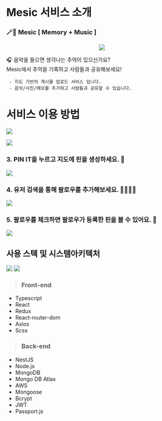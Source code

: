 # Mesic 서비스 소개



### 🪄🔮  Mesic [ Memory + Music ]  

<p align="center">
<img src="https://img1.daumcdn.net/thumb/R1280x0/?scode=mtistory2&fname=https%3A%2F%2Fblog.kakaocdn.net%2Fdn%2FYyf7g%2Fbtq6v9QQthx%2FxuK3sot4SxIt5WklNifTd0%2Fimg.png" />
</p>

🎧 음악을 들으면 생각나는 추억이 있으신가요?   
Mesic에서 추억을 기록하고 사람들과 공유해보세요!


     - 지도 기반의 게시물 업로드 서비스 입니다.  
     - 음악/사진/메모를 추가하고 사람들과 공유할 수 있습니다.
     

    
# 서비스 이용 방법

![](https://github.com/Gwan-Woo-Jeong/mesic_gifs/blob/main/step%201.png?raw=true)

![](https://github.com/Gwan-Woo-Jeong/mesic_gifs/blob/main/step2.png?raw=true)

  ### 3. PIN IT을 누르고 지도에 핀을 생성하세요. 📍 

![](https://images.velog.io/images/jinhw12/post/864a790c-6c74-482b-94df-f565f60fddb2/image.png)

  ### 4. 유저 검색을 통해 팔로우를 추가해보세요. 🙋‍♀️🙋‍♂️

![](https://images.velog.io/images/jinhw12/post/3694ab8b-37f2-40cd-943d-b0f1d21daa93/image.png)

  ### 5. 팔로우를 체크하면 팔로우가 등록한 핀을 볼 수 있어요. 👀
![](https://images.velog.io/images/jinhw12/post/3e835f75-a913-45b9-b1ca-ae1ff0d78f59/image.png)


## 사용 스텍 및 시스템아키텍처

![](https://cdn.discordapp.com/attachments/836032297622175820/850248630257319936/mesic-tech-stack.jpg)
![](https://github.com/Gwan-Woo-Jeong/mesic_gifs/blob/main/Architecture.png?raw=true)

>### Front-end

- Typescript
- React 
- Redux
- React-router-dom
- Axios
- Scss


>### Back-end

- NestJS
- Node.js
- MongoDB
- Mongo DB Atlas
- AWS
- Mongoose
- Bcrypt
- JWT
- Passport.js
